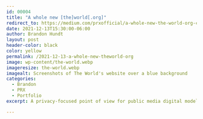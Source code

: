 ```yaml
---
id: 00004
title: "A whole new [the]world[.org]"
redirect_to: https://medium.com/prxofficial/a-whole-new-the-world-org-c83c717127aa
date: 2021-12-13T15:30:00-06:00
author: Brandon Hundt
layout: post
header-color: black
color: yellow
permalink: /2021-12-13-a-whole-new-theworld-org
image: wp-content/the-world.webp
imageresize: the-world.webp
imagealt: Screenshots of The World's website over a blue background
categories:
  - Brandon
  - PRX
  - Portfolio
excerpt: A privacy-focused point of view for public media digital models

---
```

